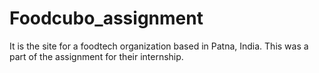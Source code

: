 # Foodcubo_assignment
It is the site for a foodtech organization based in Patna, India. This was a part of the assignment for their internship.
